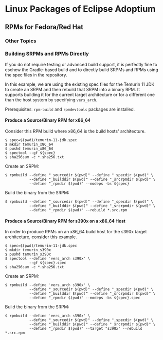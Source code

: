 # Linux Packages of Eclipse Adoptium

## RPMs for Fedora/Red Hat

### Other Topics

### Building SRPMs and RPMs Directly

If you do not require testing or advanced build support, it is perfectly fine to eschew the Gradle-based build and to
directly build SRPMs and RPMs using the spec files in the  repository.

In this example, we are using the existing spec files for the Temurin 11 JDK to create an SRPM and then rebuild that
SRPM into a binary RPM. It supports building it for the current target architecture or for a different one than the host
system by specifying `vers_arch`.

Prerequisites: `rpm-build` and `rpmdevtools` packages are installed.

#### Produce a Source/Binary RPM for x86_64

Consider this RPM build where x86_64 is the build hosts' architecture.

```shell
$ spec=$(pwd)/temurin-11-jdk.spec
$ mkdir temurin_x86_64
$ pushd temurin_x86_64
$ spectool --gf ${spec}
$ sha256sum -c *.sha256.txt
```

Create an SRPM:

```shell
$ rpmbuild --define "_sourcedir $(pwd)" --define "_specdir $(pwd)" \
           --define "_builddir $(pwd)" --define "_srcrpmdir $(pwd)" \
           --define "_rpmdir $(pwd)" --nodeps -bs ${spec}
```

Build the binary from the SRPM:

```shell
$ rpmbuild --define "_sourcedir $(pwd)" --define "_specdir $(pwd)" \
           --define "_builddir $(pwd)" --define "_srcrpmdir $(pwd)" \
           --define "_rpmdir $(pwd)" --rebuild *.src.rpm
```

#### Produce a Source/Binary RPM for s390x on a x86_64 Host

In order to produce RPMs on an x86_64 build host for the s390x target architecture, consider this example.

```shell
$ spec=$(pwd)/temurin-11-jdk.spec
$ mkdir temurin_s390x
$ pushd temurin_s390x
$ spectool --define 'vers_arch s390x' \
           --gf ${spec}.spec
$ sha256sum -c *.sha256.txt
```

Create an SRPM:

```shell
$ rpmbuild --define 'vers_arch s390x' \
           --define "_sourcedir $(pwd)" --define "_specdir $(pwd)" \
           --define "_builddir $(pwd)" --define "_srcrpmdir $(pwd)" \
           --define "_rpmdir $(pwd)" --nodeps -bs ${spec}.spec
```

Build the binary from the SRPM:

````shell
$ rpmbuild --define 'vers_arch s390x' \
           --define "_sourcedir $(pwd)" --define "_specdir $(pwd)" \
           --define "_builddir $(pwd)" --define "_srcrpmdir $(pwd)" \
           --define "_rpmdir $(pwd)" --target "s390x" --rebuild *.src.rpm
````
